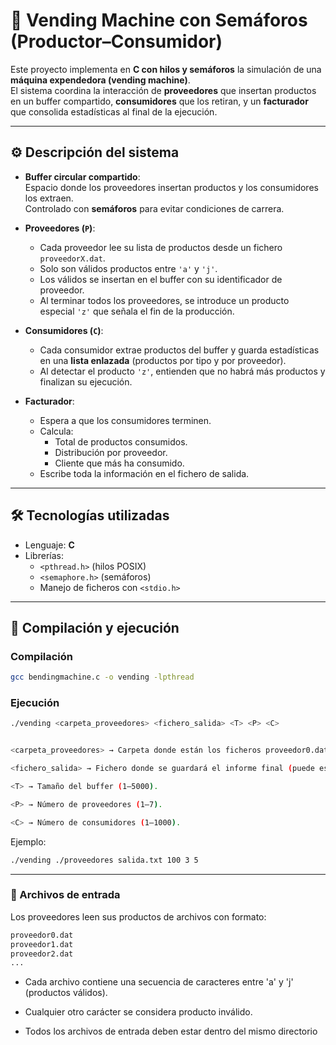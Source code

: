 # 🥤 Vending Machine con Semáforos (Productor–Consumidor)

Este proyecto implementa en **C con hilos y semáforos** la simulación de una **máquina expendedora (vending machine)**.  
El sistema coordina la interacción de **proveedores** que insertan productos en un buffer compartido, **consumidores** que los retiran, y un **facturador** que consolida estadísticas al final de la ejecución.

---

## ⚙️ Descripción del sistema

- **Buffer circular compartido**:  
  Espacio donde los proveedores insertan productos y los consumidores los extraen.  
  Controlado con **semáforos** para evitar condiciones de carrera.

- **Proveedores (`P`)**:  
  - Cada proveedor lee su lista de productos desde un fichero `proveedorX.dat`.  
  - Solo son válidos productos entre `'a'` y `'j'`.  
  - Los válidos se insertan en el buffer con su identificador de proveedor.  
  - Al terminar todos los proveedores, se introduce un producto especial `'z'` que señala el fin de la producción.

- **Consumidores (`C`)**:  
  - Cada consumidor extrae productos del buffer y guarda estadísticas en una **lista enlazada** (productos por tipo y por proveedor).  
  - Al detectar el producto `'z'`, entienden que no habrá más productos y finalizan su ejecución.  

- **Facturador**:  
  - Espera a que los consumidores terminen.  
  - Calcula:  
    - Total de productos consumidos.  
    - Distribución por proveedor.  
    - Cliente que más ha consumido.  
  - Escribe toda la información en el fichero de salida.  

---

## 🛠️ Tecnologías utilizadas
- Lenguaje: **C**  
- Librerías:  
  - `<pthread.h>` (hilos POSIX)  
  - `<semaphore.h>` (semáforos)  
  - Manejo de ficheros con `<stdio.h>`  

---

## 🚀 Compilación y ejecución

### Compilación
```bash
gcc bendingmachine.c -o vending -lpthread
```
### Ejecución
```bash
./vending <carpeta_proveedores> <fichero_salida> <T> <P> <C>


<carpeta_proveedores> → Carpeta donde están los ficheros proveedor0.dat, proveedor1.dat, etc.

<fichero_salida> → Fichero donde se guardará el informe final (puede estar previamente creado o no, pero en caso de estar creado se borrará los datos que este contenga).

<T> → Tamaño del buffer (1–5000).

<P> → Número de proveedores (1–7).

<C> → Número de consumidores (1–1000).
```
Ejemplo:
```bash
./vending ./proveedores salida.txt 100 3 5
```
--- 

### 📂 Archivos de entrada

Los proveedores leen sus productos de archivos con formato:
```bash
proveedor0.dat
proveedor1.dat
proveedor2.dat
...
```

- Cada archivo contiene una secuencia de caracteres entre 'a' y 'j' (productos válidos).

- Cualquier otro carácter se considera producto inválido.

- Todos los archivos de entrada deben estar dentro del mismo directorio
